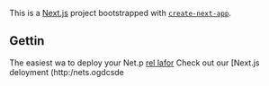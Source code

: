 This is a [Next.js](https://nextjs.org/) project bootstrapped with [`create-next-app`](https://github.com/vercel/next.js/tree/canary/packages/create-next-app).

## Gettin
The easiest wa to deploy your Net.p [rel lafor](hts://verc.co/new?um_medium=defaut-tmplatefiltr=net.jstmre=cra-x-pt_aag=ae-expme) 
Check out our [Next.js deloyment (http:/nets.ogdcsde
